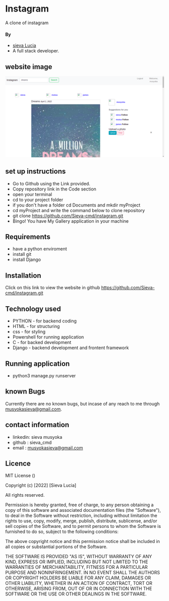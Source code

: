 # Instagram
A clone of instagram


#### By 
- [sieva Lucia](https://github.com/Sieva-cmd)
- A full stack  developer.

## website image
![My Gallery](https://github.com/Sieva-cmd/instagram/blob/master/media/photos/web.png)

## set up instructions
-  Go to  Github  using the Link provided.
-  Copy repository link in the Code section
- open your terminal 
- cd to your project folder
- if you don't have a folder cd Documents and mkdir myProject
- cd myProject and write the command below to clone repository
- git clone https://github.com/Sieva-cmd/instagram.git
- Bingo! You have My Gallery application in your machine

## Requirements
- have a python enviroment
- install git
- install Django


## Installation
Click on this link to view the website in github https://github.com/Sieva-cmd/instagram.git

## Technology used 
- PYTHON - for backend coding
- HTML - for structuring
- css - for styling
- Powershell for running application
- C - for backed development
- Django - backend development and frontent framework

## Running application

- python3 manage.py runserver


## known Bugs
Currently there are no known bugs, but incase of any reach to me through musyokasieva@gmail.com.

## contact information
-  linkedin: sieva musyoka
-  github : sieva_cmd
-  email : musyokasieva@gmail.com

## Licence 
 MIT License ()

Copyright (c) [2022] [Sieva Lucia]

All rights reserved.

Permission is hereby granted, free of charge, to any person obtaining a copy of this software and associated documentation files (the "Software"), to deal in the Software without restriction, including without limitation the rights to use, copy, modify, merge, publish, distribute, sublicense, and/or sell copies of the Software, and to permit persons to whom the Software is furnished to do so, subject to the following conditions:

The above copyright notice and this permission notice shall be included in all copies or substantial portions of the Software.

THE SOFTWARE IS PROVIDED "AS IS", WITHOUT WARRANTY OF ANY KIND, EXPRESS OR IMPLIED, INCLUDING BUT NOT LIMITED TO THE WARRANTIES OF MERCHANTABILITY, FITNESS FOR A PARTICULAR PURPOSE AND NONINFRINGEMENT. IN NO EVENT SHALL THE AUTHORS OR COPYRIGHT HOLDERS BE LIABLE FOR ANY CLAIM, DAMAGES OR OTHER LIABILITY, WHETHER IN AN ACTION OF CONTRACT, TORT OR OTHERWISE, ARISING FROM, OUT OF OR IN CONNECTION WITH THE SOFTWARE OR THE USE OR OTHER DEALINGS IN THE SOFTWARE.


